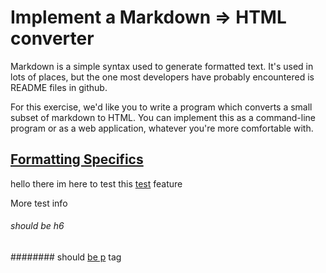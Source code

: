 # Implement a Markdown => HTML converter

Markdown is a simple syntax used to generate formatted text. It's used in lots of places, but the one most developers have probably encountered is README files in github.

For this exercise, we'd like you to write a program which converts a small subset of markdown to HTML. You can implement this as a command-line program or as a web application, whatever you're more comfortable with.

## [Formatting Specifics](test.com)

hello there im here to test this [test](match.com) feature

More test info

###### should be h6

######## should [be p](abc.com) tag
